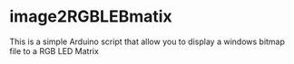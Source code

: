 # image2RGBLEBmatix
This is a simple Arduino script that allow you to display a windows bitmap file to a RGB LED Matrix
